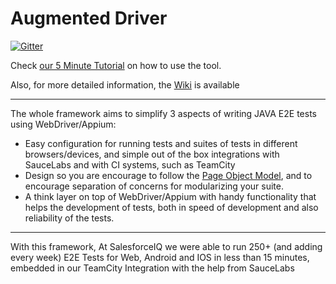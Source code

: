 # Augmented Driver

[![Gitter](https://badges.gitter.im/relateiq/AugmentedDriver.svg)](https://gitter.im/relateiq/AugmentedDriver?utm_source=badge&utm_medium=badge&utm_campaign=pr-badge)

Check [our 5 Minute Tutorial](http://augmenteddriver.salesforceiq.com/#what-is-augmented-driver) on how to use the tool.

Also, for more detailed information, the [Wiki](https://github.com/relateiq/AugmentedDriver/wiki/The-Basics) is available  

*** 

The whole framework aims to simplify 3 aspects of writing JAVA E2E tests using WebDriver/Appium:
* Easy configuration for running tests and suites of tests in different browsers/devices, and simple out of the box integrations with SauceLabs and with CI systems, such as TeamCity
* Design so you are encourage to follow the [Page Object Model](https://code.google.com/p/selenium/wiki/PageObjects), and to encourage separation of concerns for modularizing your suite.
* A think layer on top of WebDriver/Appium with handy functionality that helps the development of tests, both in speed of development and also reliability of the tests.  

***  

With this framework, At SalesforceIQ we were able to run 250+ (and adding every week) E2E Tests for Web, Android and IOS in less than 15 minutes, embedded in our TeamCity Integration with the help from SauceLabs  
